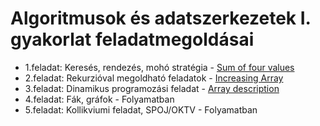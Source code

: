 # Algoritmusok és adatszerkezetek I. gyakorlat feladatmegoldásai
* 1.feladat: Keresés, rendezés, mohó stratégia - [Sum of four values](https://github.com/LaszloHerczeg/Algoritmusok--es-adatszerkezetek-I./tree/main/1.feladat)
* 2.feladat: Rekurzióval megoldható feladatok - [Increasing Array](https://github.com/LaszloHerczeg/Algoritmusok-es-adatszerkezetek-I./tree/main/2.feladat)
* 3.feladat: Dinamikus programozási feladat - [Array description](https://github.com/LaszloHerczeg/Algoritmusok-es-adatszerkezetek-I./tree/main/3.feladat)
* 4.feladat: Fák, gráfok - Folyamatban
* 5.feladat: Kollikviumi feladat, SPOJ/OKTV - Folyamatban
